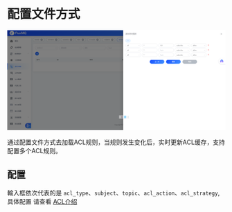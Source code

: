 # 配置文件方式
![img.png](../../../assets/images/acl/config.png)

通过配置文件方式去加载ACL规则，当规则发生变化后，实时更新ACL缓存，支持配置多个ACL规则。


## 配置

輸入框依次代表的是 `acl_type`、`subject`、`topic`、`acl_action`、`acl_strategy`,具体配置
请查看 [ACL介绍](before)